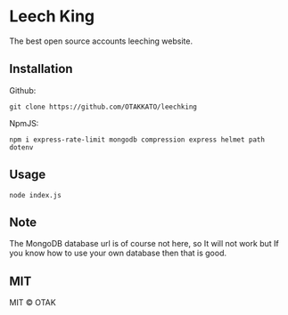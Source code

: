 # Leech King
The best open source accounts leeching website.

## Installation
Github:
```
git clone https://github.com/OTAKKATO/leechking
```

NpmJS:
```
npm i express-rate-limit mongodb compression express helmet path dotenv
```

## Usage
```
node index.js
```

## Note
The MongoDB database url is of course not here, so It will not work but If you know how to use your own database then that is good.

## MIT
MIT © OTAK